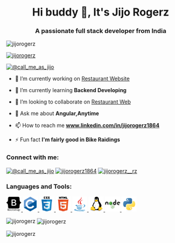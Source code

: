  <h1 align="center">Hi buddy 👋, It's Jijo Rogerz</h1>
<h3 align="center">A passionate full stack developer from India</h3>

<p align="left"> <img src="https://komarev.com/ghpvc/?username=jijorogerz&label=Profile%20views&color=0e75b6&style=flat" alt="jijorogerz" /> </p>

<p align="left"> <a href="https://github.com/ryo-ma/github-profile-trophy"><img src="https://github-profile-trophy.vercel.app/?username=jijorogerz" alt="jijorogerz" /></a> </p>

<p align="left"> <a href="https://twitter.com/@call_me_as_jijo" target="blank"><img src="https://img.shields.io/twitter/follow/@call_me_as_jijo?logo=twitter&style=for-the-badge" alt="@call_me_as_jijo" /></a> </p>

- 🔭 I’m currently working on [Restaurant Website](file:///C:/Users/jijo/Desktop/Project/index.html)

- 🌱 I’m currently learning **Backend Developing**

- 👯 I’m looking to collaborate on [Restaurant Web](file:///C:/Users/jijo/Desktop/Project/index.html)

- 💬 Ask me about **Angular,Anytime**

- 📫 How to reach me **www.linkedin.com/in/jijorogerz1864**

- ⚡ Fun fact **I'm fairly good in Bike Raidings**

<h3 align="left">Connect with me:</h3>
<p align="left">
<a href="https://twitter.com/@call_me_as_jijo" target="blank"><img align="center" src="https://raw.githubusercontent.com/rahuldkjain/github-profile-readme-generator/master/src/images/icons/Social/twitter.svg" alt="@call_me_as_jijo" height="30" width="40" /></a>
<a href="https://linkedin.com/in/jijorogerz1864" target="blank"><img align="center" src="https://raw.githubusercontent.com/rahuldkjain/github-profile-readme-generator/master/src/images/icons/Social/linked-in-alt.svg" alt="jijorogerz1864" height="30" width="40" /></a>
<a href="https://instagram.com/jijorogerz__rz" target="blank"><img align="center" src="https://raw.githubusercontent.com/rahuldkjain/github-profile-readme-generator/master/src/images/icons/Social/instagram.svg" alt="jijorogerz__rz" height="30" width="40" /></a>
</p>

<h3 align="left">Languages and Tools:</h3>
<p align="left"> <a href="https://getbootstrap.com" target="_blank" rel="noreferrer"> <img src="https://raw.githubusercontent.com/devicons/devicon/master/icons/bootstrap/bootstrap-plain-wordmark.svg" alt="bootstrap" width="40" height="40"/> </a> <a href="https://www.cprogramming.com/" target="_blank" rel="noreferrer"> <img src="https://raw.githubusercontent.com/devicons/devicon/master/icons/c/c-original.svg" alt="c" width="40" height="40"/> </a> <a href="https://www.w3schools.com/css/" target="_blank" rel="noreferrer"> <img src="https://raw.githubusercontent.com/devicons/devicon/master/icons/css3/css3-original-wordmark.svg" alt="css3" width="40" height="40"/> </a> <a href="https://www.w3.org/html/" target="_blank" rel="noreferrer"> <img src="https://raw.githubusercontent.com/devicons/devicon/master/icons/html5/html5-original-wordmark.svg" alt="html5" width="40" height="40"/> </a> <a href="https://www.java.com" target="_blank" rel="noreferrer"> <img src="https://raw.githubusercontent.com/devicons/devicon/master/icons/java/java-original.svg" alt="java" width="40" height="40"/> </a> <a href="https://www.linux.org/" target="_blank" rel="noreferrer"> <img src="https://raw.githubusercontent.com/devicons/devicon/master/icons/linux/linux-original.svg" alt="linux" width="40" height="40"/> </a> <a href="https://nodejs.org" target="_blank" rel="noreferrer"> <img src="https://raw.githubusercontent.com/devicons/devicon/master/icons/nodejs/nodejs-original-wordmark.svg" alt="nodejs" width="40" height="40"/> </a> <a href="https://www.python.org" target="_blank" rel="noreferrer"> <img src="https://raw.githubusercontent.com/devicons/devicon/master/icons/python/python-original.svg" alt="python" width="40" height="40"/> </a> </p>

<p><img align="left" src="https://github-readme-stats.vercel.app/api/top-langs?username=jijorogerz&show_icons=true&locale=en&layout=compact" alt="jijorogerz" /></p>

<p>&nbsp;<img align="center" src="https://github-readme-stats.vercel.app/api?username=jijorogerz&show_icons=true&locale=en" alt="jijorogerz" /></p>

<p><img align="center" src="https://github-readme-streak-stats.herokuapp.com/?user=jijorogerz&" alt="jijorogerz" /></p>
